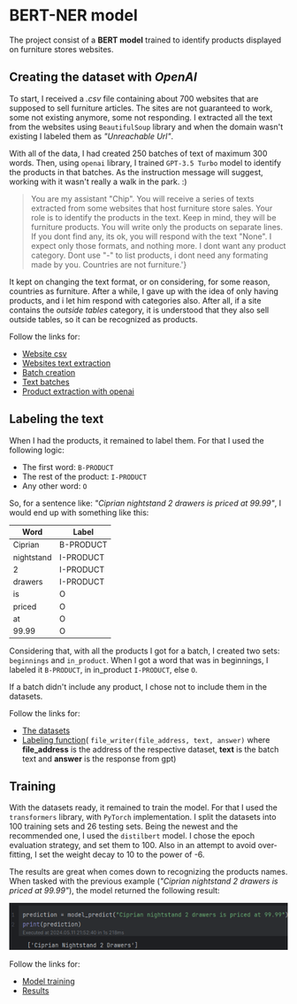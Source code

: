 # BERT-NER model

The project consist of a **BERT model** trained to identify products displayed on furniture stores websites. 


## Creating the dataset with *OpenAI*

To start, I received a *.csv* file containing about 700 websites that are supposed to sell furniture articles. The sites are not guaranteed to work, some not existing anymore, some not responding. I extracted all the text from the websites using `BeautifulSoup` library and when the domain wasn't existing I labeled them as *"Unreachable Url"*.

With all of the data, I had created 250 batches of text of maximum 300 words. Then, using `openai` library, I trained `GPT-3.5 Turbo` model to identify the products in that batches. As the instruction message will suggest, working with it wasn't really a walk in the park. :)
> You are my assistant "Chip". You will receive a series of texts extracted from some websites that host furniture store sales. Your role is to identify the products in the text. Keep in mind, they will be furniture products. You will write only the products on separate lines. If you dont find any, its ok, you will respond with the text "None". I expect only those formats, and nothing more. I dont want any product category. Dont use "-" to list products, i dont need any formating made by you. Countries are not furniture.'}

It kept on changing the text format, or on considering, for some reason, countries as furniture. After a while, I gave up with the idea of only having products, and i let him respond with categories also. After all, if a site contains the *outside tables* category, it is understood that they also sell outside tables, so it can be recognized as products.

Follow the links for:

 - [Website csv](https://github.com/ciprianhutanu/BERT-NER-model/blob/main/input.csv)
 - [Websites text extraction](https://github.com/ciprianhutanu/BERT-NER-model/blob/main/web_scraping.ipynb)
 - [Batch creation](https://github.com/ciprianhutanu/BERT-NER-model/blob/main/data_modeling.py)
 - [Text batches](https://github.com/ciprianhutanu/BERT-NER-model/tree/main/raw_data/batched_text)
 - [Product extraction with openai](https://github.com/ciprianhutanu/BERT-NER-model/blob/main/training_data_creation_using_openai.py)

## Labeling the text

When I had the products, it remained to label them. For that I used the following logic:

 - The first word: `B-PRODUCT`
 - The rest of the product: `I-PRODUCT`
 - Any other word: `O`
 
 So, for a sentence like: *"Ciprian nightstand 2 drawers is priced at 99.99"*, I would end up with something like this:
 
| Word | Label |
|--|--|
| Ciprian | B-PRODUCT |
| nightstand  | I-PRODUCT |
| 2 | I-PRODUCT |
| drawers  | I-PRODUCT |
| is | O |
| priced  | O |
| at  | O |
| 99.99 | O |

Considering that, with all the products I got for a batch, I created two sets: `beginnings` and `in_product`. When I got a word that was in beginnings, I labeled it `B-PRODUCT`, in in_product `I-PRODUCT`, else `O`.

If a batch didn't include any product, I chose not to include them in the datasets.

Follow the links for:

- [The datasets](https://github.com/ciprianhutanu/BERT-NER-model/tree/main/training_data/each_data_set)
- [Labeling function](https://github.com/ciprianhutanu/BERT-NER-model/blob/main/training_data_creation_using_openai.py)( `file_writer(file_address, text, answer)` where **file_address** is the address of the respective dataset, **text** is the batch text and **answer** is the response from gpt)
 

## Training

With the datasets ready, it remained to train the model. For that I used the `transformers` library, with `PyTorch` implementation. I split the datasets into 100 training sets and 26 testing sets. Being the newest and the recommended one, I used the `distilbert` model. I chose the epoch evaluation strategy, and set them to 100. Also in an attempt to avoid over-fitting, I set the weight decay to 10 to the power of -6.

The results are great when comes down to recognizing the products names. When tasked with the previous example (*"Ciprian nightstand 2 drawers is priced at 99.99"*), the model returned the following result:

![Result](https://github.com/ciprianhutanu/BERT-NER-model/blob/main/example_result.png)

Follow the links for:

 - [Model training](https://github.com/ciprianhutanu/BERT-NER-model/blob/main/model_training.ipynb)
 - [Results](https://github.com/ciprianhutanu/BERT-NER-model/blob/main/output.parquet)
